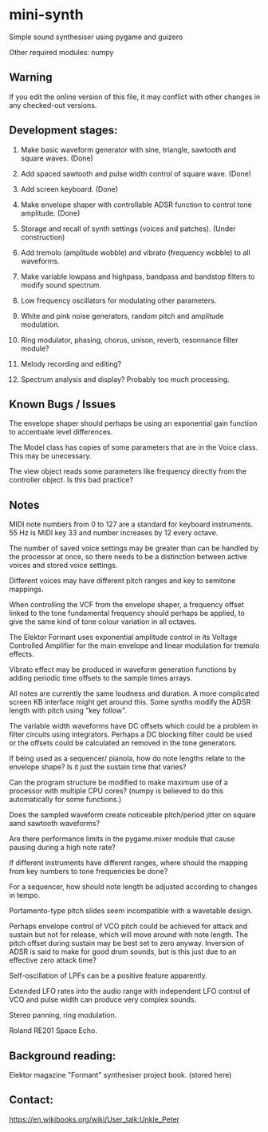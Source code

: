 # mini-synth

Simple sound synthesiser using pygame and guizero

Other required modules: numpy

## Warning

If you edit the online version of this file, it may conflict with other changes in any checked-out versions.

## Development stages:

1. Make basic waveform generator with sine, triangle, sawtooth and square waves. (Done)

2. Add spaced sawtooth and pulse width control of square wave. (Done)

3. Add screen keyboard. (Done)

4. Make envelope shaper with controllable ADSR function to control tone amplitude. (Done)

5. Storage and recall of synth settings (voices and patches). (Under construction)

6. Add tremolo (amplitude wobble) and vibrato (frequency wobble) to all waveforms.

7. Make variable lowpass and highpass, bandpass and bandstop filters to modify sound spectrum.

8. Low frequency oscillators for modulating other parameters.

9. White and pink noise generators, random pitch and amplitude modulation.

10. Ring modulator, phasing, chorus, unison, reverb, resonnance filter module?

11. Melody recording and editing?

12. Spectrum analysis and display? Probably too much processing.

## Known Bugs / Issues

The envelope shaper should perhaps be using an exponential gain function to accentuate level differences.

The Model class has copies of some parameters that are in the Voice class. This may be unecessary.

The view object reads some parameters like frequency directly from the controller object. Is this bad practice?


## Notes

MIDI note numbers from 0 to 127 are a standard for keyboard instruments. 55 Hz is MIDI key 33 and number increases
by 12 every octave.

The number of saved voice settings may be greater than can be handled by the processor at once, so there needs
to be a distinction between active voices and stored voice settings.

Different voices may have different pitch ranges and key to semitone mappings.

When controlling the VCF from the envelope shaper, a frequency offset linked to the tone fundamental frequency
should perhaps be applied, to give the same kind of tone colour variation in all octaves.

The Elektor Formant uses exponential amplitude control in its Voltage Controlled Amplifier for the main envelope
and linear modulation for tremolo effects.

Vibrato effect may be produced in waveform generation functions by adding periodic time offsets to the
sample times arrays.

All notes are currently the same loudness and duration. A more complicated screen KB interface might get around this.
Some synths modify the ADSR length with pitch using "key follow". 

The variable width waveforms have DC offsets which could be a problem in filter circuits using integrators.
Perhaps a DC blocking filter could be used or the offsets could be calculated an removed in the tone generators.

If being used as a sequencer/ pianola, how do note lengths relate to the envelope shape? Is it just the sustain
time that varies?

Can the program structure be modified to make maximum use of a processor with multiple CPU cores? (numpy is
believed to do this automatically for some functions.)

Does the sampled waveform create noticeable pitch/period jitter on square aand sawtooth waveforms?

Are there performance limits in the pygame.mixer module that cause pausing during a high note rate?

If different instruments have different ranges, where should the mapping from key numbers to tone frequencies be done?

For a sequencer, how should note length be adjusted according to changes in tempo.

Portamento-type pitch slides seem incompatible with a wavetable design.

Perhaps envelope control of VCO pitch could be achieved for attack and sustain but not for release, which will move
around with note length. The pitch offset during sustain may be best set to zero anyway. Inversion of ADSR is said to make
for good drum sounds, but is this just due to an effective zero attack time?

Self-oscillation of LPFs can be a positive feature apparently.

Extended LFO rates into the audio range with independent LFO control of VCO and pulse width can produce very complex sounds.

Stereo panning, ring modulation.

Roland RE201 Space Echo.

## Background reading:

Elektor magazine "Formant" synthesiser project book. (stored here)

## Contact:

https://en.wikibooks.org/wiki/User_talk:Unkle_Peter
